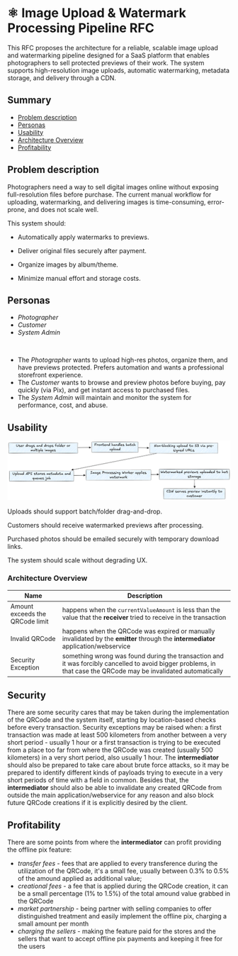 # ⚛️ Image Upload & Watermark Processing Pipeline RFC

This RFC proposes the architecture for a reliable, scalable image upload and watermarking pipeline designed for a SaaS platform that enables photographers to sell protected previews of their work. The system supports high-resolution image uploads, automatic watermarking, metadata storage, and delivery through a CDN.

## Summary

- [Problem description](#Problem-description)
- [Personas](#Personas)
- [Usability](#Usability)
- [Architecture Overview](#Architecture-Overview)
- [Profitability](#Profitability)

## Problem description

Photographers need a way to sell digital images online without exposing full-resolution files before purchase. The current manual workflow for uploading, watermarking, and delivering images is time-consuming, error-prone, and does not scale well.

This system should:

- Automatically apply watermarks to previews.

- Deliver original files securely after payment.

- Organize images by album/theme.

- Minimize manual effort and storage costs.


## Personas

- *Photographer*
- *Customer*
- *System Admin*

<br/>

- The *Photographer* wants to upload high-res photos, organize them, and have previews protected. Prefers automation and wants a professional storefront experience.
- The *Customer* wants to browse and preview photos before buying, pay quickly (via Pix), and get instant access to purchased files.
- The *System Admin* will maintain and monitor the system for performance, cost, and abuse.

## Usability

<img src="./usability.png">

Uploads should support batch/folder drag-and-drop.

Customers should receive watermarked previews after processing.

Purchased photos should be emailed securely with temporary download links.

The system should scale without degrading UX.


### Architecture Overview

| Name | Description |
| - | - |
| Amount exceeds the QRCode limit | happens when the `currentValueAmount` is less than the value that the **receiver** tried to receive in the transaction |
| Invalid QRCode | happens when the QRCode was expired or manually invalidated by the **emitter** through the **intermediator** application/webservice |
| Security Exception | something wrong was found during the transaction and it was forcibly cancelled to avoid bigger problems, in that case the QRCode may be invalidated automatically |

## Security

There are some security cares that may be taken during the implementation of the QRCode and the system itself, starting by location-based checks before every transaction. Security exceptions may be raised when: a first transaction was made at least 500 kilometers from another between a very short period - usually 1 hour or a first transaction is trying to be executed from a place too far from where the QRCode was created (usually 500 kilometers) in a very short period, also usually 1 hour. The **intermediator** should also be prepared to take care about brute force attacks, so it may be prepared to identify different kinds of payloads trying to execute in a very short periods of time with a field in common. Besides that, the **intermediator** should also be able to invalidate any created QRCode from outside the main application/webservice for any reason and also block future QRCode creations if it is explicitly desired by the client.

## Profitability

There are some points from where the **intermediator** can profit providing the offline pix feature:

- *transfer fees* - fees that are applied to every transference during the utilization of the QRCode, it's a small fee, usually between 0.3% to 0.5% of the amound applied as additional value;
- *creational fees* - a fee that is applied during the QRCode creation, it can be a small percentage (1% to 1.5%) of the total amound value grabbed in the QRCode
- *market partnership* - being partner with selling companies to offer distinguished treatment and easily implement the offline pix, charging a small amount per month
- *charging the sellers* - making the feature paid for the stores and the sellers that want to accept offline pix payments and keeping it free for the users